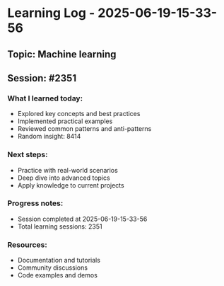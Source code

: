 # Learning Log - 2025-06-19-15-33-56

## Topic: Machine learning
## Session: #2351

### What I learned today:
- Explored key concepts and best practices
- Implemented practical examples  
- Reviewed common patterns and anti-patterns
- Random insight: 8414

### Next steps:
- Practice with real-world scenarios
- Deep dive into advanced topics
- Apply knowledge to current projects

### Progress notes:
- Session completed at 2025-06-19-15-33-56
- Total learning sessions: 2351

### Resources:
- Documentation and tutorials
- Community discussions
- Code examples and demos
